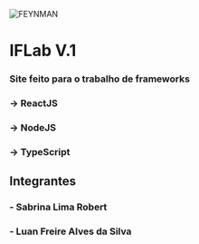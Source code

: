 ![FEYNMAN](https://res.cloudinary.com/practicaldev/image/fetch/s--BGrs5IF5--/c_limit%2Cf_auto%2Cfl_progressive%2Cq_auto%2Cw_880/https://pbs.twimg.com/media/DeC-SV5W4AEDegt.png)

# IFLab V.1

### Site feito para o trabalho de frameworks

### -> ReactJS

### -> NodeJS

### -> TypeScript

### 

## Integrantes
### - Sabrina Lima Robert
### - Luan Freire Alves da Silva
